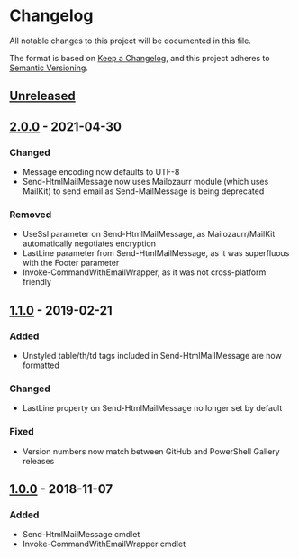 # Changelog
All notable changes to this project will be documented in this file.

The format is based on [Keep a Changelog](https://keepachangelog.com/en/1.0.0/),
and this project adheres to [Semantic Versioning](https://semver.org/spec/v2.0.0.html).

## [Unreleased]

## [2.0.0] - 2021-04-30
### Changed
- Message encoding now defaults to UTF-8
- Send-HtmlMailMessage now uses Mailozaurr module (which uses MailKit) to send email as Send-MailMessage is being deprecated

### Removed
- UseSsl parameter on Send-HtmlMailMessage, as Mailozaurr/MailKit automatically negotiates encryption
- LastLine parameter from Send-HtmlMailMessage, as it was superfluous with the Footer parameter
- Invoke-CommandWithEmailWrapper, as it was not cross-platform friendly

## [1.1.0] - 2019-02-21
### Added
- Unstyled table/th/td tags included in Send-HtmlMailMessage are now formatted

### Changed
- LastLine property on Send-HtmlMailMessage no longer set by default

### Fixed
- Version numbers now match between GitHub and PowerShell Gallery releases

## [1.0.0] - 2018-11-07
### Added
 - Send-HtmlMailMessage cmdlet
 - Invoke-CommandWithEmailWrapper cmdlet

[Unreleased]: https://github.com/natescherer/PoshEmail/compare/v2.0.0..HEAD
[2.0.0]: https://github.com/natescherer/PoshEmail/compare/v1.1.0..v2.0.0
[1.1.0]: https://github.com/natescherer/PoshEmail/compare/v1.0.0..v1.1.0
[1.0.0]: https://github.com/natescherer/PoshEmail/tree/v1.0.0